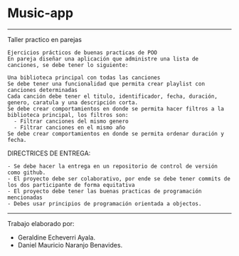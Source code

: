 # Music-app
-----------------------------------------

Taller practico en parejas 

    Ejercicios prácticos de buenas practicas de POO
    En pareja diseñar una aplicación que administre una lista de canciones, se debe tener lo siguiente:

    Una biblioteca principal con todas las canciones 
    Se debe tener una funcionalidad que permita crear playlist con canciones determinadas 
    Cada canción debe tener el titulo, identificador, fecha, duración, genero, caratula y una descripción corta.
    Se debe crear comportamientos en donde se permita hacer filtros a la biblioteca principal, los filtros son:
      - Filtrar canciones del mismo genero
      - Filtrar canciones en el mismo año
    Se debe crear comportamientos en donde se permita ordenar duración y fecha.

DIRECTRICES DE ENTREGA:

    - Se debe hacer la entrega en un repositorio de control de versión como github.
    - El proyecto debe ser colaborativo, por ende se debe tener commits de los dos participante de forma equitativa 
    - El proyecto debe tener las buenas practicas de programación mencionadas
    - Debes usar principios de programación orientada a objectos.
    
-----------------------------------------

Trabajo elaborado por:

- Geraldine Echeverri Ayala.
- Daniel Mauricio Naranjo Benavides.
